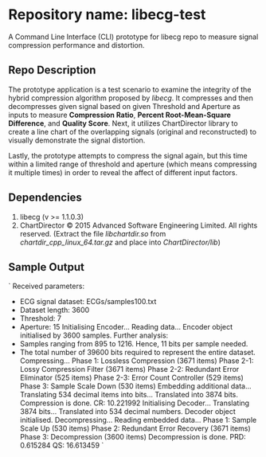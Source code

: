 # Repository name: libecg-test
A Command Line Interface (CLI) prototype for libecg repo to measure signal compression performance and distortion.

## Repo Description
The prototype application is a test scenario to examine the integrity of the hybrid compression algorithm proposed by _libecg_. It compresses and then decompresses given signal based on given Threshold and Aperture as inputs to measure __Compression Ratio__, __Percent Root-Mean-Square Difference__, and __Quality Score__. Next, it utilizes ChartDirector library to create a line chart of the overlapping signals (original and reconstructed) to visually demonstrate the signal distortion.

Lastly, the prototype attempts to compress the signal again, but this time within a limited range of threshold and aperture (which means compressing it multiple times) in order to reveal the affect of different input factors.

## Dependencies
1. libecg (v >= 1.1.0.3)
2. ChartDirector © 2015 Advanced Software Engineering Limited. All rights reserved. (Extract the file _libchartdir.so_ from _chartdir_cpp_linux_64.tar.gz_ and place into _ChartDirector/lib_)

## Sample Output
`
Received parameters:
- ECG signal dataset: ECGs/samples100.txt
- Dataset length: 3600
- Threshold: 7
- Aperture: 15
Initialising Encoder...
Reading data...
Encoder object initialised by 3600 samples.
Further analysis:
- Samples ranging from 895 to 1216. Hence, 11 bits per sample needed.
- The total number of 39600 bits required to represent the entire dataset.
Compressing...
Phase 1: Lossless Compression (3671 items)
Phase 2-1: Lossy Compression Filter (3671 items)
Phase 2-2: Redundant Error Eliminator (525 items)
Phase 2-3: Error Count Controller (529 items)
Phase 3: Sample Scale Down (530 items)
Embedding additional data...
Translating 534 decimal items into bits...
Translated into 3874 bits.
Compression is done.
CR: 10.221992
Initialising Decoder...
Translating 3874 bits...
Translated into 534 decimal numbers.
Decoder object initialised.
Decompressing...
Reading embedded data...
Phase 1: Sample Scale Up (530 items)
Phase 2: Redundant Error Recovery (3671 items)
Phase 3: Decompression (3600 items)
Decompression is done.
PRD: 0.615284
QS: 16.613459
`
